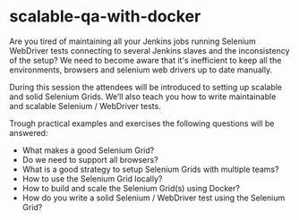 # scalable-qa-with-docker

Are you tired of maintaining all your Jenkins jobs running Selenium WebDriver tests connecting to several Jenkins slaves and the inconsistency of the setup? 
We need to become aware that it's inefficient to keep all the environments, browsers and selenium web drivers up to date manually. 

During this session the attendees will be introduced to setting up scalable and solid Selenium Grids. 
We’ll also teach you how to write maintainable and scalable Selenium / WebDriver tests.

Trough practical examples and exercises the following questions will be answered:

* What makes a good Selenium Grid?
* Do we need to support all browsers?
* What is a good strategy to setup Selenium Grids with multiple teams?
* How to use the Selenium Grid locally?
* How to build and scale the Selenium Grid(s) using Docker?
* How do you write a solid Selenium / WebDriver test using the Selenium Grid?

